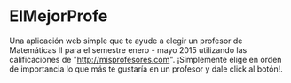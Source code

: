 ElMejorProfe
============

Una aplicación web simple que te ayude a elegir un profesor de Matemáticas II para el semestre enero - mayo 2015 utilizando las calificaciones de "http://misprofesores.com". ¡Símplemente elige en orden de importancia lo que más te gustaría en un profesor y dale click al botón!.
